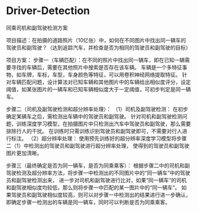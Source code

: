 # Driver-Detection
同乘司机和副驾驶检测方案

项目描述：在拍摄的道路照片（10亿张）中，如何在不同图片中找出同一辆车的驾驶员和副驾驶？（达到追踪汽车，并检查是否为相同的驾驶员和副驾驶的目标）

项目方案：
步骤一（车辆匹配）：在不同的照片中找出同一辆车，即在已知一辆需要寻找的车辆后，需要在其他照片中搜索是否存在该车辆。
车辆是一个多特征事物，如车牌，车标，车型，车身颜色等特征，可以用卷积神经网络提取特征。
针对车辆匹配问题，设计算法对已知车辆和其他图片中的车辆给出相似度评分，设定阈值，如某张图片的一辆车和已知车辆相似度大于一定阈值，可初步判定是同一辆车。


步骤二（司机及副驾驶检测和超分辨率处理）：
（1）司机及副驾驶检测：
在初步确定某辆车之后，需检测出车辆中的驾驶员和副驾驶。
针对司机和副驾驶检测问题，训练深度学习模型，在拍摄图片中只检测出汽车中驾驶员和副驾驶，那么需要排除行人的干扰。
在训练时只需训练识别驾驶员和副驾驶即可，不需要对行人进行标注。
（2）超分辨率处理：
使用预先训练好的超分辨率深度学习模型将步骤二（1）中检测出的驾驶员和副驾驶进行超分辨率处理，
使得到的驾驶员和副驾驶图片更加清晰。


步骤三（最终确定是否为同一辆车，是否为同乘乘客）：
根据步骤二中的司机和副驾驶检测及超分辨率方法，将步骤一中检测出的不同图片中的“同一辆车”中的驾驶员和副驾驶检测出来，
进一步对司机和副驾驶进行比对，如果“同一辆车”的司机和副驾驶相似度均较低，那么则将步骤一中匹配的某一图片中的“同一辆车”。
如果驾驶员和副驾驶相似度较高，则可以对步骤一中检测出的结果进行进一步确认，即确定步骤一检测出的车辆是同一辆车，同时可以判断是否为同乘乘客。
